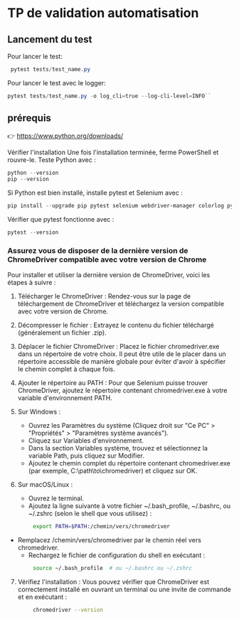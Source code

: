 # TP de validation automatisation

## Lancement du test

Pour lancer le test:

```POWERSHELL
 pytest tests/test_name.py
```

Pour lancer le test avec le logger:

```POWERSHELL
pytest tests/test_name.py -o log_cli=true --log-cli-level=INFO``
```

## prérequis

👉 <https://www.python.org/downloads/>

Vérifier l'installation
Une fois l'installation terminée, ferme PowerShell et rouvre-le.
Teste Python avec :

```POWERSHELL
python --version
pip --version
```

Si Python est bien installé, installe pytest et Selenium avec :

```POWERSHELL
pip install --upgrade pip pytest selenium webdriver-manager colorlog pytest-bdd
```

Vérifier que pytest fonctionne avec :

```POWERSHELL
pytest --version
```

### Assurez vous de disposer de la dernière version de ChromeDriver compatible avec votre version de Chrome

Pour installer et utiliser la dernière version de ChromeDriver, voici les étapes à suivre :

1. Télécharger le ChromeDriver : Rendez-vous sur la page de téléchargement de ChromeDriver et téléchargez la version compatible avec votre version de Chrome.

2. Décompresser le fichier : Extrayez le contenu du fichier téléchargé (généralement un fichier .zip).

3. Déplacer le fichier ChromeDriver : Placez le fichier chromedriver.exe dans un répertoire de votre choix. Il peut être utile de le placer dans un répertoire accessible de manière globale pour éviter d'avoir à spécifier le chemin complet à chaque fois.

4. Ajouter le répertoire au PATH : Pour que Selenium puisse trouver ChromeDriver, ajoutez le répertoire contenant chromedriver.exe à votre variable d'environnement PATH.

5. Sur Windows :

   * Ouvrez les Paramètres du système (Cliquez droit sur "Ce PC" > "Propriétés" > "Paramètres système avancés").
   * Cliquez sur Variables d'environnement.
   * Dans la section Variables système, trouvez et sélectionnez la variable Path, puis cliquez sur Modifier.
   * Ajoutez le chemin complet du répertoire contenant chromedriver.exe (par exemple, C:\path\to\chromedriver\) et cliquez sur OK.

6. Sur macOS/Linux :

   * Ouvrez le terminal.
   * Ajoutez la ligne suivante à votre fichier ~/.bash_profile, ~/.bashrc, ou ~/.zshrc (selon le shell que vous utilisez) :

```bash
        export PATH=$PATH:/chemin/vers/chromedriver
```

* Remplacez /chemin/vers/chromedriver par le chemin réel vers chromedriver.
  * Rechargez le fichier de configuration du shell en exécutant :

```bash
        source ~/.bash_profile  # ou ~/.bashrc ou ~/.zshrc
```

7. Vérifiez l'installation : Vous pouvez vérifier que ChromeDriver est correctement installé en ouvrant un terminal ou une invite de commande et en exécutant :

```bash
        chromedriver --version
```

